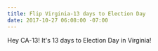 ```yaml
---
title: Flip Virginia-13 days to Election Day
date: 2017-10-27 06:08:00 -07:00
---
```


Hey CA-13! It's 13 days to Election Day in Virginia!
